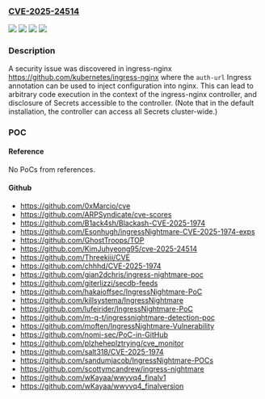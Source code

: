 ### [CVE-2025-24514](https://cve.mitre.org/cgi-bin/cvename.cgi?name=CVE-2025-24514)
![](https://img.shields.io/static/v1?label=Product&message=ingress-nginx&color=blue)
![](https://img.shields.io/static/v1?label=Version&message=0%20&color=brightgreen)
![](https://img.shields.io/static/v1?label=Version&message=1.12.0%20&color=brightgreen)
![](https://img.shields.io/static/v1?label=Vulnerability&message=CWE-20%20Improper%20Input%20Validation&color=brightgreen)

### Description

A security issue was discovered in  ingress-nginx https://github.com/kubernetes/ingress-nginx  where the `auth-url` Ingress annotation can be used to inject configuration into nginx. This can lead to arbitrary code execution in the context of the ingress-nginx controller, and disclosure of Secrets accessible to the controller. (Note that in the default installation, the controller can access all Secrets cluster-wide.)

### POC

#### Reference
No PoCs from references.

#### Github
- https://github.com/0xMarcio/cve
- https://github.com/ARPSyndicate/cve-scores
- https://github.com/B1ack4sh/Blackash-CVE-2025-1974
- https://github.com/Esonhugh/ingressNightmare-CVE-2025-1974-exps
- https://github.com/GhostTroops/TOP
- https://github.com/KimJuhyeong95/cve-2025-24514
- https://github.com/Threekiii/CVE
- https://github.com/chhhd/CVE-2025-1974
- https://github.com/gian2dchris/ingress-nightmare-poc
- https://github.com/giterlizzi/secdb-feeds
- https://github.com/hakaioffsec/IngressNightmare-PoC
- https://github.com/killsystema/IngressNightmare
- https://github.com/lufeirider/IngressNightmare-PoC
- https://github.com/m-q-t/ingressnightmare-detection-poc
- https://github.com/moften/IngressNightmare-Vulnerability
- https://github.com/nomi-sec/PoC-in-GitHub
- https://github.com/plzheheplztrying/cve_monitor
- https://github.com/salt318/CVE-2025-1974
- https://github.com/sandumjacob/IngressNightmare-POCs
- https://github.com/scottymcandrew/ingress-nightmare
- https://github.com/wKayaa/wwyvq4_finalv1
- https://github.com/wKayaa/wwyvq4_finalversion

